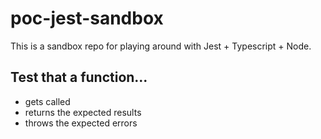 # poc-jest-sandbox

This is a sandbox repo for playing around with Jest + Typescript + Node.

## Test that a function...

- gets called
- returns the expected results
- throws the expected errors